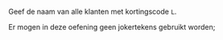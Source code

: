 Geef de naam van alle klanten met kortingscode `L`.

Er mogen in deze oefening geen jokertekens gebruikt worden;